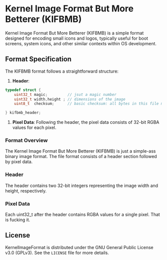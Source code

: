 # Kernel Image Format But More Betterer (KIFBMB)

Kernel Image Format But More Betterer (KIFBMB) is a simple format designed for encoding small icons and logos, typically useful for boot screens, system icons, and other similar contexts within OS development.

## Format Specification

The KIFBMB format follows a straightforward structure:

1. **Header**:
```C
typedef struct {
    uint32_t magic;         // jsut a magic number
    uint32_t width,height ; // dimensions of the image
    uint8_t  checksum;      // basic checksum: all bytes in this file must add up to 0

} kifbmb_header;
```
1. **Pixel Data**: Following the header, the pixel data consists of 32-bit RGBA values for each pixel.

### Format Overview
The Kernel Image Format But More Betterer (KIFBMB) is just a simple-ass binary image format.
The file format consists of a header section followed by pixel data.

### Header
The header contains two 32-bit integers representing the image width and height, respectively.

### Pixel Data
Each uint32_t after the header contains RGBA values for a single pixel. That is fucking it.

## License
KernelImageFormat is distributed under the GNU General Public License v3.0 (GPLv3). See the `LICENSE` file for more details.
